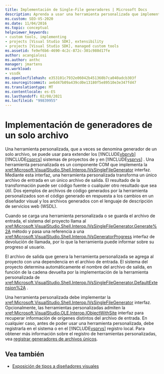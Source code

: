 ```yaml
---
title: Implementación de Single-File generadores | Microsoft Docs
description: Aprenda a usar una herramienta personalizada que implementa la interfaz IVsSingleFileGenerator para extender Visual Basic y los sistemas de proyectos de Visual C# en Visual Studio.
ms.custom: SEO-VS-2020
ms.date: 11/04/2016
ms.topic: conceptual
helpviewer_keywords:
- custom tools, implementing
- projects [Visual Studio SDK], extensibility
- projects [Visual Studio SDK], managed custom tools
ms.assetid: fe9ef6b6-4690-4c2c-872c-301c980d17fe
author: acangialosi
ms.author: anthc
manager: jmartens
ms.workload:
- vssdk
ms.openlocfilehash: e353101c7932e06042b451360b7ca040adcb303f
ms.sourcegitcommit: ae6d47b09a439cd0e13180f5e89510e3e347fd47
ms.translationtype: MT
ms.contentlocale: es-ES
ms.lasthandoff: 02/08/2021
ms.locfileid: "99839955"
---
```

# <a name="implementing-single-file-generators"></a>Implementación de generadores de un solo archivo
Una herramienta personalizada, que a veces se denomina generador de un solo archivo, se puede usar para extender los [!INCLUDE[vbprvb](../../code-quality/includes/vbprvb_md.md)] [!INCLUDE[csprcs](../../data-tools/includes/csprcs_md.md)] sistemas de proyectos de y en [!INCLUDE[vsprvs](../../code-quality/includes/vsprvs_md.md)] . Una herramienta personalizada es un componente COM que implementa la <xref:Microsoft.VisualStudio.Shell.Interop.IVsSingleFileGenerator> interfaz. Mediante esta interfaz, una herramienta personalizada transforma un único archivo de entrada en un único archivo de salida. El resultado de la transformación puede ser código fuente o cualquier otro resultado que sea útil. Dos ejemplos de archivos de código generados por la herramienta personalizados son el código generado en respuesta a los cambios en un diseñador visual y los archivos generados con el lenguaje de descripción de servicios web (WSDL).

 Cuando se carga una herramienta personalizada o se guarda el archivo de entrada, el sistema del proyecto llama al <xref:Microsoft.VisualStudio.Shell.Interop.IVsSingleFileGenerator.Generate%2A> método y pasa una referencia a una <xref:Microsoft.VisualStudio.Shell.Interop.IVsGeneratorProgress> interfaz de devolución de llamada, por lo que la herramienta puede informar sobre su progreso al usuario.

 El archivo de salida que genera la herramienta personalizada se agrega al proyecto con una dependencia en el archivo de entrada. El sistema del proyecto determina automáticamente el nombre del archivo de salida, en función de la cadena devuelta por la implementación de la herramienta personalizada de <xref:Microsoft.VisualStudio.Shell.Interop.IVsSingleFileGenerator.DefaultExtension%2A> .

 Una herramienta personalizada debe implementar la <xref:Microsoft.VisualStudio.Shell.Interop.IVsSingleFileGenerator> interfaz. Opcionalmente, las herramientas personalizadas admiten la <xref:Microsoft.VisualStudio.OLE.Interop.IObjectWithSite> interfaz para recuperar información de orígenes distintos del archivo de entrada. En cualquier caso, antes de poder usar una herramienta personalizada, debe registrarla en el sistema o en el [!INCLUDE[vsprvs](../../code-quality/includes/vsprvs_md.md)] registro local. Para obtener más información sobre el registro de herramientas personalizadas, vea [registrar generadores de archivos únicos](../../extensibility/internals/registering-single-file-generators.md).

## <a name="see-also"></a>Vea también
- [Exposición de tipos a diseñadores visuales](../../extensibility/internals/exposing-types-to-visual-designers.md)
